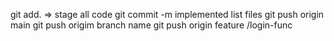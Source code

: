 git add. => stage all code
git commit -m implemented list files
git push origin main
git push origim branch name 
git push origin feature /login-func